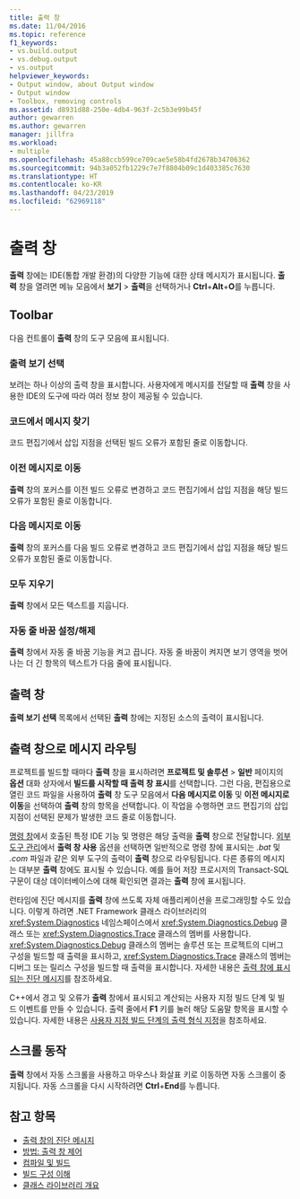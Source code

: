 ```yaml
---
title: 출력 창
ms.date: 11/04/2016
ms.topic: reference
f1_keywords:
- vs.build.output
- vs.debug.output
- vs.output
helpviewer_keywords:
- Output window, about Output window
- Output window
- Toolbox, removing controls
ms.assetid: d8931d88-250e-4db4-963f-2c5b3e99b45f
author: gewarren
ms.author: gewarren
manager: jillfra
ms.workload:
- multiple
ms.openlocfilehash: 45a88ccb599ce709cae5e58b4fd2678b34706362
ms.sourcegitcommit: 94b3a052fb1229c7e7f8804b09c1d403385c7630
ms.translationtype: HT
ms.contentlocale: ko-KR
ms.lasthandoff: 04/23/2019
ms.locfileid: "62969118"
---
```

# <a name="output-window"></a>출력 창

**출력** 창에는 IDE(통합 개발 환경)의 다양한 기능에 대한 상태 메시지가 표시됩니다. **출력** 창을 열려면 메뉴 모음에서 **보기** > **출력**을 선택하거나 **Ctrl**+**Alt**+**O**를 누릅니다.

## <a name="toolbar"></a>Toolbar

다음 컨트롤이 **출력** 창의 도구 모음에 표시됩니다.

### <a name="show-output-from"></a>출력 보기 선택

보려는 하나 이상의 출력 창을 표시합니다. 사용자에게 메시지를 전달할 때 **출력** 창을 사용한 IDE의 도구에 따라 여러 정보 창이 제공될 수 있습니다.

### <a name="find-message-in-code"></a>코드에서 메시지 찾기

코드 편집기에서 삽입 지점을 선택된 빌드 오류가 포함된 줄로 이동합니다.

### <a name="go-to-previous-message"></a>이전 메시지로 이동

**출력** 창의 포커스를 이전 빌드 오류로 변경하고 코드 편집기에서 삽입 지점을 해당 빌드 오류가 포함된 줄로 이동합니다.

### <a name="go-to-next-message"></a>다음 메시지로 이동

**출력** 창의 포커스를 다음 빌드 오류로 변경하고 코드 편집기에서 삽입 지점을 해당 빌드 오류가 포함된 줄로 이동합니다.

### <a name="clear-all"></a>모두 지우기

**출력** 창에서 모든 텍스트를 지웁니다.

### <a name="toggle-word-wrap"></a>자동 줄 바꿈 설정/해제

**출력** 창에서 자동 줄 바꿈 기능을 켜고 끕니다. 자동 줄 바꿈이 켜지면 보기 영역을 벗어나는 더 긴 항목의 텍스트가 다음 줄에 표시됩니다.

## <a name="output-pane"></a>출력 창

**출력 보기 선택** 목록에서 선택된 **출력** 창에는 지정된 소스의 출력이 표시됩니다.

## <a name="route-messages-to-the-output-window"></a>출력 창으로 메시지 라우팅

프로젝트를 빌드할 때마다 **출력** 창을 표시하려면 **프로젝트 및 솔루션** > **일반** 페이지의 **옵션** 대화 상자에서 **빌드를 시작할 때 출력 창 표시**를 선택합니다. 그런 다음, 편집용으로 열린 코드 파일을 사용하여 **출력** 창 도구 모음에서 **다음 메시지로 이동** 및 **이전 메시지로 이동**을 선택하여 **출력** 창의 항목을 선택합니다. 이 작업을 수행하면 코드 편집기의 삽입 지점이 선택된 문제가 발생한 코드 줄로 이동합니다.

[명령 창](../../ide/reference/command-window.md)에서 호출된 특정 IDE 기능 및 명령은 해당 출력을 **출력** 창으로 전달합니다. [외부 도구 관리](../../ide/managing-external-tools.md)에서 **출력 창 사용** 옵션을 선택하면 일반적으로 명령 창에 표시되는 *.bat* 및 *.com* 파일과 같은 외부 도구의 출력이 **출력** 창으로 라우팅됩니다. 다른 종류의 메시지는 대부분 **출력** 창에도 표시될 수 있습니다. 예를 들어 저장 프로시저의 Transact-SQL 구문이 대상 데이터베이스에 대해 확인되면 결과는 **출력** 창에 표시됩니다.

런타임에 진단 메시지를 **출력** 창에 쓰도록 자체 애플리케이션을 프로그래밍할 수도 있습니다. 이렇게 하려면 .NET Framework 클래스 라이브러리의 <xref:System.Diagnostics> 네임스페이스에서 <xref:System.Diagnostics.Debug> 클래스 또는 <xref:System.Diagnostics.Trace> 클래스의 멤버를 사용합니다. <xref:System.Diagnostics.Debug> 클래스의 멤버는 솔루션 또는 프로젝트의 디버그 구성을 빌드할 때 출력을 표시하고, <xref:System.Diagnostics.Trace> 클래스의 멤버는 디버그 또는 릴리스 구성을 빌드할 때 출력을 표시합니다. 자세한 내용은 [출력 창에 표시되는 진단 메시지](../../debugger/diagnostic-messages-in-the-output-window.md)를 참조하세요.

C++에서 경고 및 오류가 **출력** 창에서 표시되고 계산되는 사용자 지정 빌드 단계 및 빌드 이벤트를 만들 수 있습니다. 출력 줄에서 **F1** 키를 눌러 해당 도움말 항목을 표시할 수 있습니다. 자세한 내용은 [사용자 지정 빌드 단계의 출력 형식 지정](/cpp/ide/formatting-the-output-of-a-custom-build-step-or-build-event)을 참조하세요.

## <a name="scroll-behavior"></a>스크롤 동작

**출력** 창에서 자동 스크롤을 사용하고 마우스나 화살표 키로 이동하면 자동 스크롤이 중지됩니다. 자동 스크롤을 다시 시작하려면 **Ctrl**+**End**를 누릅니다.

## <a name="see-also"></a>참고 항목

- [출력 창의 진단 메시지](../../debugger/diagnostic-messages-in-the-output-window.md)
- [방법: 출력 창 제어](https://msdn.microsoft.com/Library/91aebd15-8854-4a7a-9f7d-57376fb4e858)
- [컴파일 및 빌드](../../ide/compiling-and-building-in-visual-studio.md)
- [빌드 구성 이해](../../ide/understanding-build-configurations.md)
- [클래스 라이브러리 개요](/dotnet/standard/class-library-overview)